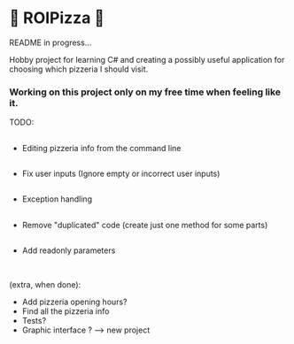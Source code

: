 # :pizza: ROIPizza :pizza:

README in progress...

Hobby project for learning C# and creating a possibly useful application for choosing which pizzeria I should visit. 

### Working on this project only on my free time when feeling like it.

TODO:


##
- Editing pizzeria info from the command line
##
- Fix user inputs (Ignore empty or incorrect user inputs) 
##
- Exception handling
##
- Remove "duplicated" code (create just one method for some parts)
##
- Add readonly parameters 

&nbsp;
&nbsp;

(extra, when done):
- Add pizzeria opening hours?
- Find all the pizzeria info
- Tests?
- Graphic interface ? --> new project
